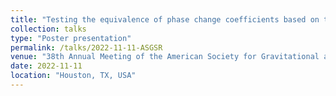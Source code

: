 ```yaml
---
title: "Testing the equivalence of phase change coefficients based on the constrained vapor bubble (CVB) data from ISS experiments"
collection: talks
type: "Poster presentation"
permalink: /talks/2022-11-11-ASGSR
venue: "38th Annual Meeting of the American Society for Gravitational and Space Research"
date: 2022-11-11
location: "Houston, TX, USA"
---
```

